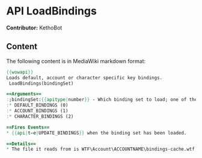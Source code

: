 # API LoadBindings

**Contributor:** KethoBot

## Content

The following content is in MediaWiki markdown format:

```mediawiki
{{wowapi}}
Loads default, account or character specific key bindings.
 LoadBindings(bindingSet)

==Arguments==
:;bindingSet:{{apitype|number}} - Which binding set to load; one of the following three numeric constants:
:* DEFAULT_BINDINGS (0)
:* ACCOUNT_BINDINGS (1)
:* CHARACTER_BINDINGS (2)

==Fires Events==
* {{api|t=e|UPDATE_BINDINGS}} when the binding set has been loaded.

==Details==
* The file it reads from is WTF\Account\ACCOUNTNAME\bindings-cache.wtf.
```